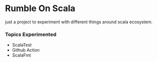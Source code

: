 # Rumble On Scala

just a project to experiment with different things around scala ecosystem.

### Topics Experimented

- ScalaTest
- Github Action
- ScalaFmt
